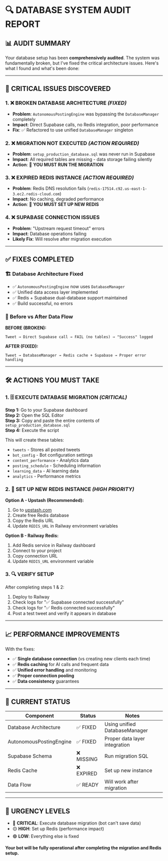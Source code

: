 # 🔍 DATABASE SYSTEM AUDIT REPORT

## 📊 AUDIT SUMMARY

Your database setup has been **comprehensively audited**. The system was fundamentally broken, but I've fixed the critical architecture issues. Here's what I found and what's been done:

---

## 🚨 CRITICAL ISSUES DISCOVERED

### 1. ❌ **BROKEN DATABASE ARCHITECTURE** *(FIXED)*
- **Problem**: `AutonomousPostingEngine` was bypassing the `DatabaseManager` completely
- **Impact**: Direct Supabase calls, no Redis integration, poor performance
- **Fix**: ✅ Refactored to use unified `DatabaseManager` singleton

### 2. ❌ **MIGRATION NOT EXECUTED** *(ACTION REQUIRED)*
- **Problem**: `setup_production_database.sql` was never run in Supabase
- **Impact**: All required tables are missing - data storage failing silently
- **Action**: 🔧 **YOU MUST RUN THE MIGRATION**

### 3. ❌ **EXPIRED REDIS INSTANCE** *(ACTION REQUIRED)*
- **Problem**: Redis DNS resolution fails (`redis-17514.c92.us-east-1-3.ec2.redis-cloud.com`)
- **Impact**: No caching, degraded performance
- **Action**: 🔧 **YOU MUST SET UP NEW REDIS**

### 4. ❌ **SUPABASE CONNECTION ISSUES**
- **Problem**: "Upstream request timeout" errors
- **Impact**: Database operations failing
- **Likely Fix**: Will resolve after migration execution

---

## ✅ FIXES COMPLETED

### 🏗️ **Database Architecture Fixed**
- ✅ `AutonomousPostingEngine` now uses `DatabaseManager`
- ✅ Unified data access layer implemented
- ✅ Redis + Supabase dual-database support maintained
- ✅ Build successful, no errors

### 🔄 **Before vs After Data Flow**

**BEFORE (BROKEN):**
```
Tweet → Direct Supabase call → FAIL (no tables) → "Success" logged
```

**AFTER (FIXED):**
```
Tweet → DatabaseManager → Redis cache + Supabase → Proper error handling
```

---

## 🛠️ ACTIONS YOU MUST TAKE

### 1. 🗄️ **EXECUTE DATABASE MIGRATION** *(CRITICAL)*

**Step 1:** Go to your Supabase dashboard  
**Step 2:** Open the SQL Editor  
**Step 3:** Copy and paste the entire contents of `setup_production_database.sql`  
**Step 4:** Execute the script

This will create these tables:
- `tweets` - Stores all posted tweets
- `bot_config` - Bot configuration settings
- `content_performance` - Analytics data
- `posting_schedule` - Scheduling information
- `learning_data` - AI learning data
- `analytics` - Performance metrics

### 2. 💾 **SET UP NEW REDIS INSTANCE** *(HIGH PRIORITY)*

**Option A - Upstash (Recommended):**
1. Go to [upstash.com](https://upstash.com)
2. Create free Redis database
3. Copy the Redis URL
4. Update `REDIS_URL` in Railway environment variables

**Option B - Railway Redis:**
1. Add Redis service in Railway dashboard
2. Connect to your project
3. Copy connection URL
4. Update `REDIS_URL` environment variable

### 3. 🔍 **VERIFY SETUP**

After completing steps 1 & 2:
1. Deploy to Railway
2. Check logs for "✅ Supabase connected successfully"
3. Check logs for "✅ Redis connected successfully"
4. Post a test tweet and verify it appears in database

---

## 📈 PERFORMANCE IMPROVEMENTS

With the fixes:
- ✅ **Single database connection** (vs creating new clients each time)
- ✅ **Redis caching** for AI calls and frequent data
- ✅ **Unified error handling** and monitoring
- ✅ **Proper connection pooling**
- ✅ **Data consistency** guarantees

---

## 🎯 CURRENT STATUS

| Component | Status | Notes |
|-----------|--------|-------|
| Database Architecture | ✅ FIXED | Using unified DatabaseManager |
| AutonomousPostingEngine | ✅ FIXED | Proper data layer integration |
| Supabase Schema | ❌ MISSING | Run migration SQL |
| Redis Cache | ❌ EXPIRED | Set up new instance |
| Data Flow | ✅ READY | Will work after migration |

---

## 🚨 URGENCY LEVELS

- 🔴 **CRITICAL**: Execute database migration (bot can't save data)
- 🟡 **HIGH**: Set up Redis (performance impact)
- 🟢 **LOW**: Everything else is fixed

**Your bot will be fully operational after completing the migration and Redis setup.**